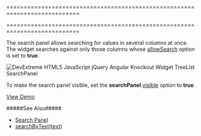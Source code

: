 ===========================================================================
<!--handmade--><!--/handmade-->
<!--merge--><!--/merge-->
===========================================================================

<!--fullDescription-->
The search panel allows searching for values in several columns at once. The widget searches against only those columns whose [allowSearch]({basewidgetpath}/Configuration/columns/#allowSearch) option is set to **true**.

![DevExtreme HTML5 JavaScript jQuery Angular Knockout Widget TreeList SearchPanel](/Content/images/doc/17_2/treelist/visual_elements/search_panel.png)

To make the search panel visible, set the **searchPanel**.[visible]({basewidgetpath}/Configuration/searchPanel/#visible) option to **true**.

<a href="/Demos/WidgetsGallery/Demo/TreeList/UsingSearchPanel/jQuery/Light/" class="button orange small fix-width-155" style="margin-right: 20px;" target="_blank">View Demo</a>

#####See Also#####
- [Search Panel](/Documentation/Guide/Widgets/TreeList/Filtering_and_Searching/#Search_Panel)
- [searchByText(text)]({basewidgetpath}/Methods/#searchByTexttext)
<!--/fullDescription-->
